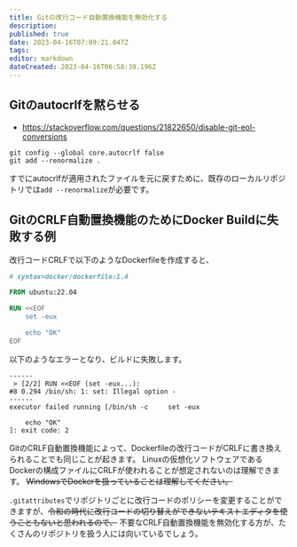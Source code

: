 ```yaml
---
title: Gitの改行コード自動置換機能を無効化する
description: 
published: true
date: 2023-04-16T07:09:21.047Z
tags: 
editor: markdown
dateCreated: 2023-04-16T06:58:39.196Z
---
```


## Gitのautocrlfを黙らせる

- <https://stackoverflow.com/questions/21822650/disable-git-eol-conversions>

```
git config --global core.autocrlf false
git add --renormalize .
```

すでにautocrlfが適用されたファイルを元に戻すために、既存のローカルリポジトリでは`add --renormalize`が必要です。

## GitのCRLF自動置換機能のためにDocker Buildに失敗する例

改行コードCRLFで以下のようなDockerfileを作成すると、

```dockerfile
# syntax=docker/dockerfile:1.4

FROM ubuntu:22.04

RUN <<EOF
    set -eux

    echo "OK"
EOF
```

以下のようなエラーとなり、ビルドに失敗します。

```
------
 > [2/2] RUN <<EOF (set -eux...):
#8 0.294 /bin/sh: 1: set: Illegal option -
------
executor failed running [/bin/sh -c     set -eux

    echo "OK"
]: exit code: 2
```

GitのCRLF自動置換機能によって、Dockerfileの改行コードがCRLFに書き換えられることでも同じことが起きます。
Linuxの仮想化ソフトウェアであるDockerの構成ファイルにCRLFが使われることが想定されないのは理解できます。
~~WindowsでDockerを扱っていることは理解してください。~~

`.gitattributes`でリポジトリごとに改行コードのポリシーを変更することができますが、~~令和の時代に改行コードの切り替えができないテキストエディタを使うこともないと思われるので、~~ 不要なCRLF自動置換機能を無効化する方が、たくさんのリポジトリを扱う人には向いているでしょう。
